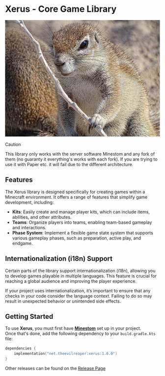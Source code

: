 # Xerus - Core Game Library

![Xerus](.github/assets/xerus.jpg)

> [!CAUTION]
>
> This library only works with the server software Minestom
> and any fork of them (no guaranty it everything's works with each fork).
> If you are trying to use it with Paper etc. it will fail due to the different architecture.

## Features

The Xerus library is designed specifically for creating games within a Minecraft environment. It offers a range of
features that simplify game development, including:

- **Kits**: Easily create and manage player kits, which can include items, abilities, and other attributes.
- **Teams**: Organize players into teams, enabling team-based gameplay and interactions.
- **Phase System**: Implement a flexible game state system that supports various gameplay phases, such as preparation,
  active play, and endgame.

## Internationalization (i18n) Support

Certain parts of the library support internationalization (i18n), allowing you to develop games playable in multiple
languages. This feature is crucial for reaching a global audience and improving the player experience.

If your project uses internationalization, it’s important to ensure that any checks in your code consider the language
context. Failing to do so may result in unexpected behavior or unintended side effects.

## Getting Started

To use **Xerus**, you must first have [**Minestom**](https://github.com/Minestom/Minestom) set up in your project.  
Once that's done, add the following dependency to your `build.gradle.kts` file:

```kotlin
dependencies {
    implementation("net.theevilreaper:xerus:1.0.0")
}
```

Other releases can be found on the [Release Page](https://github.com/OneLiteFeatherNET/Xerus/releases)